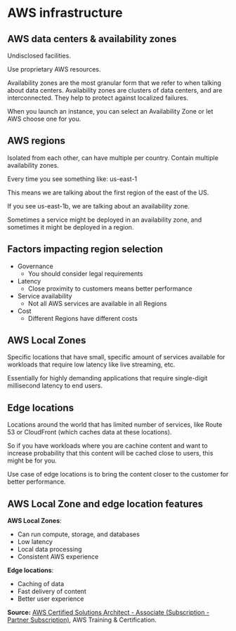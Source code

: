 # AWS infrastructure

## AWS data centers & availability zones

Undisclosed facilities.

Use proprietary AWS resources.

Availability zones are the most granular form that we refer to when talking about data centers. Availability zones are clusters of data centers, and are interconnected. They help to protect against localized failures.

When you launch an instance, you can select an Availability Zone or let AWS choose one for you.

## AWS regions

Isolated from each other, can have multiple per country. Contain multiple availability zones.

Every time you see something like: us-east-1

This means we are talking about the first region of the east of the US.

If you see us-east-1b, we are talking about an availability zone.

Sometimes a service might be deployed in an availability zone, and sometimes it might be deployed in a region.

## Factors impacting region selection

* Governance
    * You should consider legal requirements
* Latency
  * Close proximity to customers means better performance
* Service availability
  * Not all AWS services are available in all Regions
* Cost
  * Different Regions have different costs

## AWS Local Zones

Specific locations that have small, specific amount of services available for workloads that require low latency like live streaming, etc.

Essentially for highly demanding applications that require single-digit millisecond latency to end users.

## Edge locations

Locations around the world that has limited number of services, like Route 53 or CloudFront (which caches data at these locations).

So if you have workloads where you are cachine content and want to increase probability that this content will be cached close to users, this might be for you.

Use case of edge locations is to bring the content closer to the customer for better performance.

## AWS Local Zone and edge location features

**AWS Local Zones**:

* Can run compute, storage, and databases
* Low latency
* Local data processing
* Consistent AWS experience

**Edge locations**:

* Caching of data
* Fast delivery of content
* Better user experience

**Source:** [AWS Certified Solutions Architect - Associate (Subscription - Partner Subscription)](https://explore.skillbuilder.aws/learn/learning-plans/2159/aws-certified-solutions-architect-associate-subscription-partner-subscription), AWS Training & Certification.